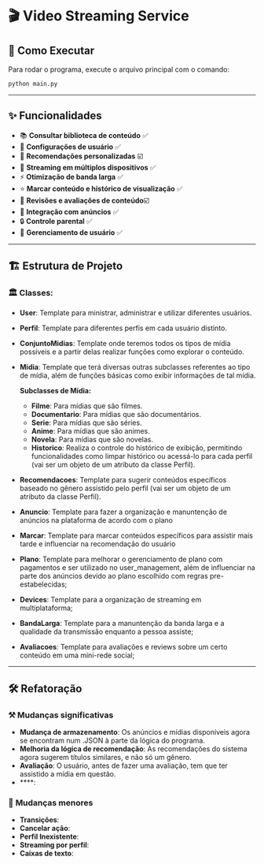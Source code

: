
# 🎬 **Video Streaming Service**

## 🚀 **Como Executar**

Para rodar o programa, execute o arquivo principal com o comando:

```bash
python main.py
```

---

## ✨ **Funcionalidades**

- 📚 **Consultar biblioteca de conteúdo** ✅
- 👤 **Configurações de usuário** ✅
- 🤖 **Recomendações personalizadas** ☑️
- 📱 **Streaming em múltiplos dispositivos** ✅
- ⚡ **Otimização de banda larga** ✅
- ⭐ **Marcar conteúdo e histórico de visualização** ✅
- 📝 **Revisões e avaliações de conteúdo**☑️
- 📢 **Integração com anúncios** ✅
- 🔒 **Controle parental** ✅ 
- 👥 **Gerenciamento de usuário** ✅

---

## 🏗️ **Estrutura de Projeto**

### 🏛️ **Classes:**

- **User**: Template para ministrar, administrar e utilizar diferentes usuários.
- **Perfil**: Template para diferentes perfis em cada usuário distinto.
- **ConjuntoMidias**: Template onde teremos todos os tipos de mídia possíveis e a partir delas realizar funções como explorar o conteúdo.
- **Midia**: Template que terá diversas outras subclasses referentes ao tipo de mídia, além de funções básicas como exibir informações de tal mídia.

  **Subclasses de Mídia:**
  - **Filme**: Para mídias que são filmes.
  - **Documentario**: Para mídias que são documentários.
  - **Serie**: Para mídias que são séries.
  - **Anime**: Para mídias que são animes.
  - **Novela**: Para mídias que são novelas.
  - **Historico**: Realiza o controle do histórico de exibição, permitindo funcionalidades como limpar histórico ou acessá-lo para cada perfil (vai ser um objeto de um atributo da classe Perfil).

- **Recomendacoes**: Template para sugerir conteúdos específicos baseado no gênero assistido pelo perfil (vai ser um objeto de um atributo da classe Perfil).
- **Anuncio**: Template para fazer a organização e manuntenção de anúncios na plataforma de acordo com o plano 
- **Marcar**: Template para marcar conteúdos específicos para assistir mais tarde e influenciar na recomendação do usuário
- **Plano**: Template para melhorar o gerenciamento de plano com pagamentos e ser utilizado no user_management, além de influenciar na parte dos anúncios devido ao plano escolhido com regras pre-estabelecidas;
- **Devices**: Template para a organização de streaming em multiplataforma;
- **BandaLarga**: Template para a manuntenção da banda larga e a qualidade da transmissão enquanto a pessoa assiste;
- **Avaliacoes**: Template para avaliações e reviews sobre um certo conteúdo em uma mini-rede social;

---

## 🛠️ **Refatoração**

### ⚒️ **Mudanças significativas**
- **Mudança de armazenamento**: Os anúncios e mídias disponíveis agora se encontram num .JSON à parte da lógica do programa.
- **Melhoria da lógica de recomendação**: As recomendações do sistema agora sugerem títulos similares, e não só um gênero.
- **Avaliação**: O usuário, antes de fazer uma avaliação, tem que ter assistido a mídia em questão.
- ****: 

### 🧮 **Mudanças menores**
- **Transições**:
- **Cancelar ação**:
- **Perfil Inexistente**:
- **Streaming por perfil**:
- **Caixas de texto**: 
